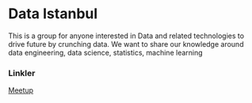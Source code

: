 # Data Istanbul

This is a group for anyone interested in Data and related technologies to drive future by crunching data. We want to share our knowledge around data engineering, data science, statistics, machine learning

### Linkler
[Meetup](https://www.meetup.com/tr-TR/dataistanbul/)